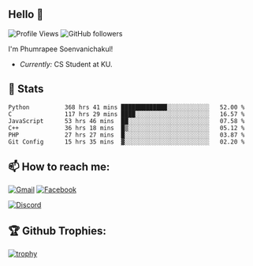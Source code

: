 
<h2>Hello 👋</h2> 

![Profile Views](https://komarev.com/ghpvc/?username=Homiez09&label=Profile%20views&color=0e75b6&style=flat)
![GitHub followers](https://img.shields.io/github/followers/HomieZ09.svg?style=social&label=Follow)


I'm Phumrapee Soenvanichakul!

- <i>Currently:</i> CS Student at KU.

<h2>👀 Stats</h2>

<!--START_SECTION:waka-->

```text
Python          368 hrs 41 mins █████████████░░░░░░░░░░░░   52.00 %
C               117 hrs 29 mins ████░░░░░░░░░░░░░░░░░░░░░   16.57 %
JavaScript      53 hrs 46 mins  ██░░░░░░░░░░░░░░░░░░░░░░░   07.58 %
C++             36 hrs 18 mins  █▒░░░░░░░░░░░░░░░░░░░░░░░   05.12 %
PHP             27 hrs 27 mins  █░░░░░░░░░░░░░░░░░░░░░░░░   03.87 %
Git Config      15 hrs 35 mins  ▓░░░░░░░░░░░░░░░░░░░░░░░░   02.20 %
```

<!--END_SECTION:waka-->

<h2>📫 How to reach me:</h2>

<a href="mailto:phumrapeesoen1@gmail.com">![Gmail](https://img.shields.io/badge/Gmail-D14836?style=for-the-badge&logo=gmail&logoColor=white)</a> 
<a href="https://web.facebook.com/phumrapee.soenvanichakul.3/">![Facebook](https://img.shields.io/badge/Facebook-4267B2?style=for-the-badge&logo=facebook&logoColor=white)</a>

<a href="https://discord.gg/EWnAEUtFVm">![Discord](https://discord.c99.nl/widget/theme-1/297740667784921089.png)</a> 

<h2>🏆 Github Trophies:</h2>

[![trophy](https://github-profile-trophy.vercel.app/?username=Homiez09&theme=discord&row=1)](https://github.com/ryo-ma/github-profile-trophy)
